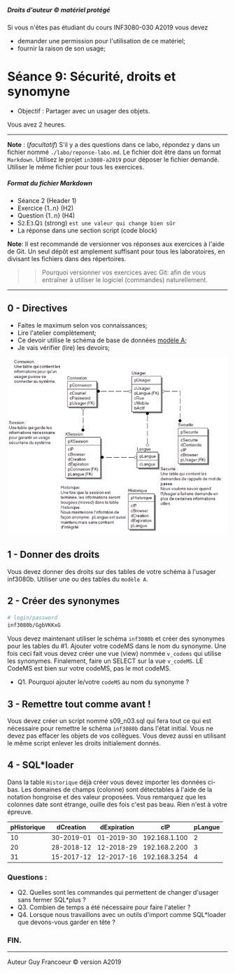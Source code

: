 ##### Droits d'auteur :copyright: matériel protégé 
 Si vous n'êtes pas étudiant du cours INF3080-030 A2019 vous devez 
 - demander une permission pour l'utilisation de ce matériel;
 - fournir la raison de son usage;

# Séance 9: Sécurité, droits et synomyne 

- Objectif : Partager avec un usager des objets.

Vous avez 2 heures.
   
----
**Note** : (_facultatif_) S'il y a des questions dans ce labo, répondez y dans un fichier nommé
`./labo/reponse-labo.md`.  Le fichier doit être dans un format `Markdown`. Utilisez le projet
`in3080-a2019` pour déposer le fichier demandé. Utiliser le même fichier pour tous les exercices.

##### Format du fichier Markdown
 + Séance 2 (Header 1)
 + Exercice {1..n} (H2)
 + Question {1..n} (H4)
 + S`2`.E`3`.Q`1` (strong) `est une valeur qui change bien sûr`
 + La réponse dans une section script (code block)

**Note**: Il est recommandé de versionner vos réponses aux exercices à l'aide
de Git. Un seul dépôt est amplement suffisant pour tous les laboratoires, en
divisant les fichiers dans des répertoires.

 > > Pourquoi versionner vos exercices avec Git: afin de
vous entraîner à utiliser le logiciel (commandes) naturellement.

----

## 0 - Directives

+ Faites le maximum selon vos connaissances;
+ Lire l'atelier complètement;
+ Ce devoir utilise le schéma de base de données [modèle A](./modele_labo.png);
+ Je vais vérifier (lire) les devoirs;

![modèle A](./modele_labo.png)

## 1 - Donner des droits

 Vous devez donner des droits sur des tables de votre schéma à l'usager inf3080b. Utiliser une ou des tables du `modèle A`.

## 2 - Créer des synonymes

 ```bash
 # login/password
 inf3080b/GgbVKKxG
 ```

 Vous devez maintenant utiliser le schéma `inf3080b` et créer des synonymes pour les tables du #1. Ajouter
 votre codeMS dans le nom du synonyme. Une fois ceci fait vous devez créer une vue (view) nommée `v_codems`
 qui utilise les synonymes. Finalement, faire un SELECT sur la vue `v_codeMS`. LE CodeMS est bien sur votre codeMS, pas le mot codeMS.

 + Q1. Pourquoi ajouter le/votre `codeMS` au nom du synonyme ?

## 3 - Remettre tout comme avant !

 Vous devez créer un script nommé s09_n03.sql qui fera tout ce qui est nécessaire pour remettre le schéma 
 `inf3080b` dans l'état initial.  Vous ne devez pas effacer les objets de vos collègues.  Vous devez aussi
 en utilisant le même script enlever les droits initialement donnés.

## 4 - SQL*loader

Dans la table `Historique` déjà créer vous devez importer les données ci-bas.
Les domaines de champs (colonne) sont détectables à l'aide de la notation hongroise et des valeur proposées.
Vous remarquez que les colonnes date sont étrange, ouille des fois c'est pas beau. Rien n'est à votre épreuve. 


| pHistorique | dCreation | dExpiration | cIP | pLangue |
| ----------- | ---------- | ----------- | ---- | ----- |
| 10         | 30-2019-01 | 01-2019-30 | 192.168.1.100 | 2 | 
| 20         | 28-2018-12 | 12-2018-29 | 192.168.2.200 | 3 |
| 31         | 15-2017-12 | 12-2017-16 | 192.168.3.254 | 4 |

### Questions :

 + Q2.  Quelles sont les commandes qui permettent de changer d'usager sans fermer SQL*plus ?
 + Q3.  Combien de temps a été nécessaire pour faire l'atelier ?
 + Q4.  Lorsque nous travaillons avec un outils d'import comme SQL*loader que devons-vous garder en tête ?

### FIN.

---

Auteur Guy Francoeur :copyright: version A2019
